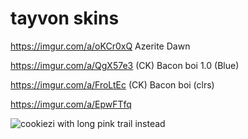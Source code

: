 # tayvon skins

https://imgur.com/a/oKCr0xQ
Azerite Dawn

https://imgur.com/a/QgX57e3
(CK) Bacon boi 1.0 (Blue)

https://imgur.com/a/FroLtEc
(CK) Bacon boi (clrs)

https://imgur.com/a/EpwFTfq


![cookiezi with long pink trail instead](https://i.imgur.com/rQnvfJP.jpeg)
